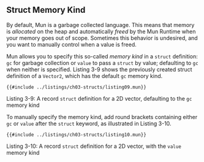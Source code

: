 ## Struct Memory Kind

By default, Mun is a garbage collected language. This means that memory is *allocated* on the heap
and automatically *freed* by the Mun Runtime when your memory goes out of scope. Sometimes this
behavior is undesired, and you want to manually control when a value is freed.

Mun allows you to specify this so-called *memory kind* in a `struct` definition: `gc` for garbage
collection or `value` to pass a `struct` by value; defaulting to `gc` when neither is specified.
Listing 3-9 shows the previously created struct definition of a `Vector2`, which has the default
`gc` memory kind.

<!-- HACK: Add an extension to support hiding of Mun code -->
```rust,ignore 
{{#include ../listings/ch03-structs/listing09.mun}}
```

<span class="caption">Listing 3-9: A record `struct` definition for a 2D vector, defaulting to the `gc` memory kind</span>

To manually specify the memory kind, add round brackets containing either `gc` or `value` after the
`struct` keyword, as illustrated in Listing 3-10.

<!-- HACK: Add an extension to support hiding of Mun code -->
```rust,ignore 
{{#include ../listings/ch03-structs/listing10.mun}}
```

<span class="caption">Listing 3-10: A record `struct` definition for a 2D vector, with the `value` memory kind</span>
